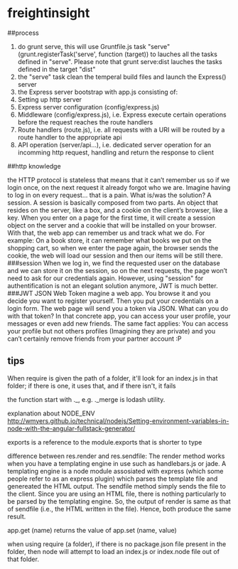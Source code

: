 # freightinsight
##process
1. do grunt serve, this will use Gruntfile.js task "serve" (grunt.registerTask('serve', function (target)) to lauches all the tasks defined in "serve". Please note that grunt serve:dist lauches the tasks defined in the target "dist"
2. the "serve" task clean the temperal build files and launch the Express() server 
3. the Express server bootstrap with app.js consisting of: 
4. Setting up http server 
5. Express server configuration (config/express.js)
6. Middleware (config/express.js), i.e. Express execute certain operations before the request reaches the route handlers
7. Route handlers (route.js), i.e. all requests with a URI will be routed by a route handler to the appropriate api
8. API operation (server/api...), i.e. dedicated server operation for an incomming http request, handling and return the response to client 


##http knowledge

the HTTP protocol is stateless that means that it can’t remember us so if we login once, on the next request it already forgot who we are. Imagine having to log in on every request… that is a pain.
What is/was the solution? A session. A session is basically composed from two parts. An object that resides on the server, 
like a box, and a cookie on the client’s browser, like a key. When you enter on a page for the first time, 
it will create a session object on the server and a cookie that will be installed on your browser. 
With that, the web app can remember us and track what we do. For example: On a book store, it can remember what books we put on the shopping cart, 
so when we enter the page again, the browser sends the cookie, the web will load our session and then our items will be still there. 
###session
When we log in, we find the requested user on the database and we can store it on the session, so on the next requests, the page won’t need to ask for our credentials again.
However, using "session" for authentification is not an elegant solution anymore, JWT is much better. 
###JWT JSON Web Token
magine a web app. You browse it and you decide you want to register yourself. Then you put your credentials on a login form. The web page will send you a token via JSON. What can you do with that token? In that concrete app, you can access your user profile, your messages or even add new friends.
The same fact applies: You can access your profile but not others profiles (Imagining they are private) and you can’t certainly remove friends from your partner account :P


## tips
When require is given the path of a folder, it'll look for an index.js in that folder; if there is one, it uses that, and if there isn't, it fails

the function start with ._, e.g. ._merge is lodash utility.

explanation about NODE_ENV http://wmyers.github.io/technical/nodejs/Setting-environment-variables-in-node-with-the-angular-fullstack-generator/

exports is a reference to the module.exports that is shorter to type

difference between res.render and res.sendfile: The render method works when you have a templating engine in use such as handlebars.js or jade. A templating engine is a node module assosiated with express (which some people refer to as an express plugin) which parses the template file and genereated the HTML output. The sendfile method simply sends the file to the client. Since you are using an HTML file, there is nothing particularly to be parsed by the templating engine. So, the output of render is same as that of sendfile (i.e., the HTML written in the file). Hence, both produce the same result.

app.get (name) returns the value of app.set (name, value)

when using require (a folder), if there is no package.json file present in the folder, then node will attempt to load an index.js or index.node file out of that folder.
